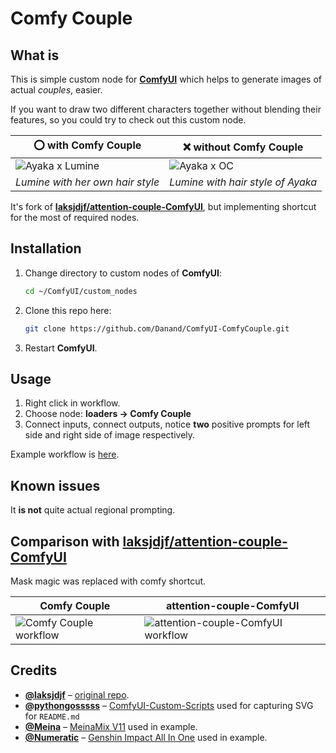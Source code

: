 # Comfy Couple

## What is

This is simple custom node for [**ComfyUI**](https://github.com/comfyanonymous/ComfyUI) which helps to generate images of actual _couples_, easier.

If you want to draw two different characters together without blending their features, so you could try to check out this custom node.

| ⭕ with Comfy Couple | ❌ without Comfy Couple  |
| --- | --- |
| ![Ayaka x Lumine](docs/images/ayalumi-comfy-couple.png) | ![Ayaka x OC](docs/images/ayalumi-plain.png) |
| _Lumine with her own hair style_ | _Lumine with hair style of Ayaka_ |

It's fork of [**laksjdjf/attention-couple-ComfyUI**](https://github.com/laksjdjf/attention-couple-ComfyUI), but implementing shortcut for the most of required nodes.

## Installation

1. Change directory to custom nodes of **ComfyUI**:

   ```bash
   cd ~/ComfyUI/custom_nodes
   ```

2. Clone this repo here:

   ```bash
   git clone https://github.com/Danand/ComfyUI-ComfyCouple.git
   ```

3. Restart **ComfyUI**.

## Usage

1. Right click in workflow.
2. Choose node: **loaders → Comfy Couple**
3. Connect inputs, connect outputs, notice **two** positive prompts for left side and right side of image respectively.

Example workflow is [here](workflows/workflow-comfy-couple.json).

## Known issues

It **is not** quite actual regional prompting.

## Comparison with [**laksjdjf/attention-couple-ComfyUI**](https://github.com/laksjdjf/attention-couple-ComfyUI)

Mask magic was replaced with comfy shortcut.

| Comfy Couple | attention-couple-ComfyUI |
| --- | --- |
| ![Comfy Couple workflow](docs/images/workflow-comfy-couple.svg) | ![attention-couple-ComfyUI workflow](docs/images/workflow-attention-couple.svg) |

## Credits

- [**@laksjdjf**](https://github.com/laksjdjf) – [original repo](https://github.com/laksjdjf/attention-couple-ComfyUI).
- [**@pythongosssss**](https://github.com/pythongosssss) – [ComfyUI-Custom-Scripts](https://github.com/pythongosssss/ComfyUI-Custom-Scripts) used for capturing SVG for `README.md`
- [**@Meina**](https://civitai.com/user/Meina) – [MeinaMix V11](https://civitai.com/models/7240/meinamix) used in example.
- [**@Numeratic**](https://civitai.com/user/Numeratic) – [Genshin Impact All In One](https://civitai.com/models/108649?modelVersionId=116970) used in example.
